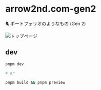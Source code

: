# arrow2nd.com-gen2

🐈 ポートフォリオのようなもの (Gen 2)

![トップページ](https://github.com/arrow2nd/arrow2nd.com-gen2/assets/44780846/f4d417c3-bc84-4a39-95fc-9c760adb6dde)

## dev

```sh
pnpm dev

# or

pnpm build && pnpm preview
```
